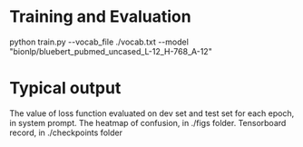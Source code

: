 # Training and Evaluation
python train.py --vocab_file ./vocab.txt --model "bionlp/bluebert_pubmed_uncased_L-12_H-768_A-12" 

# Typical output
The value of loss function evaluated on dev set and test set for each epoch, in system prompt.
The heatmap of confusion, in ./figs folder.
Tensorboard record, in ./checkpoints folder

